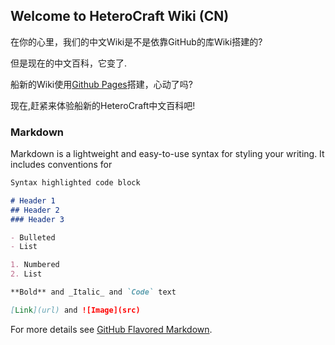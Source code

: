## Welcome to HeteroCraft Wiki (CN)

在你的心里，我们的中文Wiki是不是依靠GitHub的库Wiki搭建的?

但是现在的中文百科，它变了.

船新的Wiki使用[Github Pages](https://pages.github.com/)搭建，心动了吗?

现在,赶紧来体验船新的HeteroCraft中文百科吧!

### Markdown

Markdown is a lightweight and easy-to-use syntax for styling your writing. It includes conventions for

```markdown
Syntax highlighted code block

# Header 1
## Header 2
### Header 3

- Bulleted
- List

1. Numbered
2. List

**Bold** and _Italic_ and `Code` text

[Link](url) and ![Image](src)
```

For more details see [GitHub Flavored Markdown](https://guides.github.com/features/mastering-markdown/).
